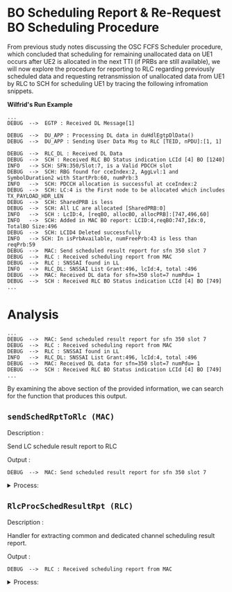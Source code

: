 # BO Scheduling Report & Re-Request BO Scheduling Procedure
From previous study notes discussing the OSC FCFS Scheduler procedure, which concluded that scheduling for remaining unallocated data on UE1 occurs after UE2 is allocated in the next TTI (if PRBs are still available), we will now explore the procedure for reporting to RLC regarding previously scheduled data and requesting retransmission of unallocated data from UE1 by RLC to SCH for scheduling UE1 by tracing the following infromation snippets. 

**Wilfrid's Run Example**
```
...
DEBUG  -->  EGTP : Received DL Message[1]

DEBUG  -->  DU_APP : Processing DL data in duHdlEgtpDlData()
DEBUG  -->  DU_APP : Sending User Data Msg to RLC [TEID, nPDU]:[1, 1]

DEBUG  -->  RLC_DL : Received DL Data
DEBUG  -->  SCH : Received RLC BO Status indication LCId [4] BO [1240]
INFO   --> SCH: SFN:350/Slot:7, is a Valid PDCCH slot
DEBUG  -->  SCH: RBG found for cceIndex:2, AggLvl:1 and SymbolDuration2 with StartPrb:60, numPrb:3
INFO   -->  SCH: PDCCH allocation is successful at cceIndex:2
DEBUG  -->  SCH: LC:4 is the First node to be allocated which includes TX_PAYLOAD_HDR_LEN
DEBUG  -->  SCH: SharedPRB is less
DEBUG  -->  SCH: All LC are allocated [SharedPRB:0]
INFO   -->  SCH : LcID:4, [reqBO, allocBO, allocPRB]:[747,496,60]
INFO   -->  SCH: Added in MAC BO report: LCID:4,reqBO:747,Idx:0, TotalBO Size:496
DEBUG  -->  SCH: LCID4 Deleted successfully
INFO   --> SCH: In isPrbAvailable, numFreePrb:43 is less than reqPrb:59
DEBUG  -->  MAC: Send scheduled result report for sfn 350 slot 7
DEBUG  -->  RLC : Received scheduling report from MAC
DEBUG  -->  RLC : SNSSAI found in LL
INFO   -->  RLC_DL: SNSSAI List Grant:496, lcId:4, total :496
DEBUG  -->  MAC: Received DL data for sfn=350 slot=7 numPdu= 1
DEBUG  -->  SCH : Received RLC BO Status indication LCId [4] BO [749]
...
```

# Analysis
```
...
DEBUG  -->  MAC: Send scheduled result report for sfn 350 slot 7
DEBUG  -->  RLC : Received scheduling report from MAC
DEBUG  -->  RLC : SNSSAI found in LL
INFO   -->  RLC_DL: SNSSAI List Grant:496, lcId:4, total :496
DEBUG  -->  MAC: Received DL data for sfn=350 slot=7 numPdu= 1
DEBUG  -->  SCH : Received RLC BO Status indication LCId [4] BO [749]
...
```

By examining the above section of the provided information, we can search for the function that produces this output.

## `sendSchedRptToRlc (MAC)`
Description :

Send LC schedule result report to RLC

Output :
```
DEBUG  -->  MAC: Send scheduled result report for sfn 350 slot 7
```

<details>
<summary>Process:</summary>

1. **Allocate shared memory to be used**: 
   - allocate shared memory to be used for `schedRpt` (RLC schedule report)
   - if memory allocation failure return `RFAILED` and log message
2. **Log message for send scheduled result report:**
   - Log message send scheduled result report for SFN X and slot X
3. **Trigger MAC to RLC event :**
   - Fill MAC to RLC post structure by `RLC_DL_INST` and `EVENT_SCHED_RESULT_TO_RLC`
   - Invoke `MacSendSchedResultRptToRlc` function to send schedule result report to RLC
   - if function return failed, return `RFAILED` and log message
4. **Return :**
   - Return `ROK` if Send LC schedule result report to RLC done successfully
</details>

## `RlcProcSchedResultRpt (RLC)`
Description :

Handler for extracting common and dedicated channel scheduling result report.

Output :
```
DEBUG  -->  RLC : Received scheduling report from MAC
```

<details>
<summary>Process:</summary>

1. **Log message for recieving scheduled result report:** 
   - Log message recieve scheduling report from MAC
2. **Iterates through LC's:**
   - if there is one LC, Fill status info structure if at least one channel's scheduling report is received
   - Fill logical channel scheduling info
3. **Calling handler for all dedicated channels scheduling:**
   - if the return variable is still `ROK` (encouter no problem) and there is any `nmbDLch` (number of ded LC), Invoke `rlcProcDedLcSchedRpt` to triger data transfer from RLC to MAC for ded LC
4. **Return:**
    - Return `ROK` if the return variable is still `ROK` or during the process encounter no problem


## `rlcHandleSnssaiTputlist (RLC)`
Description :

This function is called whenever a new LC is configured with a snssai or to search for Snssai Node during RLC SDU formation

Output :
```
DEBUG  -->  RLC : SNSSAI found in LL
```

<details>
<summary>Process:</summary>

1. **Check the Direction of data:** 
   - Perform checking the direction of data
   - Log error message for no data direction
   - Create or find `snssaiList` based on direction and the action command
2. Transverse each LC node from `snssaiList` link list


![image](https://github.com/bmw-ece-ntust/internship/blob/2024-TEEP-24-Reyhan/Images/Function%20Flow%20Diagram%20for%20SCHMACRLC%20Bo%20reReq.png) 

Function Flow Diagram for BO Report and Schedule Request 